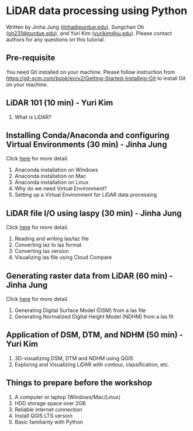 # LiDAR data processing using Python

Written by Jinha Jung (jinha@purdue.edu), Sungchan Oh (oh231@purdue.edu), and Yuri Kim (yurikim@iu.edu).
Please contact authors for any questions on this tutorial.

## Pre-requisite

You need Git installed on your machine. Please follow instruction from https://git-scm.com/book/en/v2/Getting-Started-Installing-Git to install Git on your machine. 

## LiDAR 101 (10 min) - Yuri Kim

  1. What is LiDAR?

## Installing Conda/Anaconda and configuring Virtual Environments (30 min) - Jinha Jung

Click [here](https://github.com/gdslab/tutorial_lidar_processing_with_python/blob/main/Session1_install_conda.md) for more detail.

  1. Anaconda installation on Windows
  1. Anaconda installation on Mac
  1. Anaconda installation on Linux
  1. Why do we need Virtual Environment?
  1. Setting up a Virtual Environment for LiDAR data processing

## LiDAR file I/O using laspy (30 min) - Jinha Jung

Click [here](https://github.com/gdslab/tutorial_lidar_processing_with_python/blob/main/Session2_lidar_io.md) for more detail.

  1. Reading and writing las/laz file
  1. Converting laz to las format
  1. Converting las version
  1. Visualizing las file using Cloud Compare
  
## Generating raster data from LiDAR (60 min) - Jinha Jung

Click [here](https://github.com/gdslab/tutorial_lidar_processing_with_python/blob/main/Session3_generate_raster.md) for more detail.

  1. Generating Digital Surface Model (DSM) from a las file
  1. Generating Normalized Digital Height Model (NDHM) from a las fil

## Application of DSM, DTM, and NDHM (50 min) - Yuri Kim

  1. 3D-visualizing DSM, DTM and NDHM using QGIS
  2. Exploring and Visualizing LiDAR with contour, classification, etc.

## Things to prepare before the workshop

  1. A computer or laptop (Windows/Mac/Linux)
  1. HDD storage space over 2GB
  1. Reliable internet connection
  1. Install QGIS LTS version
  1. Basic familiarity with Python
